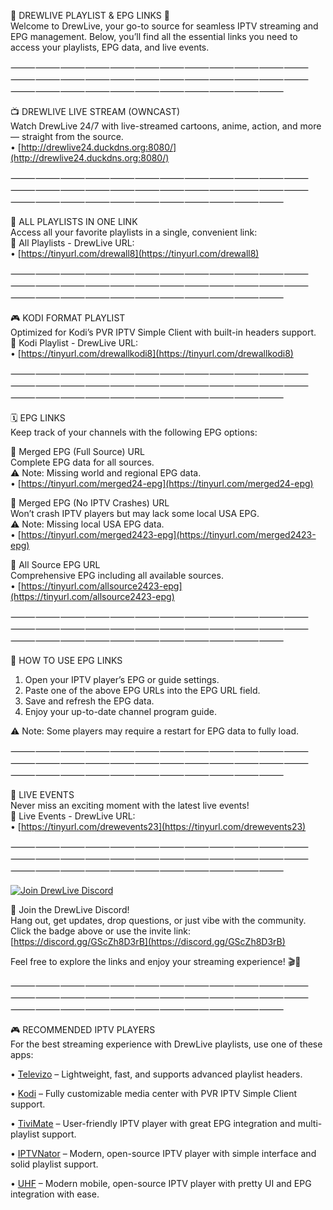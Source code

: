 🌟 DREWLIVE PLAYLIST & EPG LINKS 🌟  
Welcome to DrewLive, your go-to source for seamless IPTV streaming and EPG management. Below, you’ll find all the essential links you need to access your playlists, EPG data, and live events.  

⸻⸻⸻⸻⸻⸻⸻⸻⸻⸻⸻⸻⸻⸻⸻⸻⸻⸻⸻⸻⸻⸻⸻⸻⸻⸻⸻⸻⸻⸻⸻⸻⸻⸻⸻  

📺 DREWLIVE LIVE STREAM (OWNCAST)  
Watch DrewLive 24/7 with live-streamed cartoons, anime, action, and more — straight from the source.  
• [http://drewlive24.duckdns.org:8080/](http://drewlive24.duckdns.org:8080/)  

⸻⸻⸻⸻⸻⸻⸻⸻⸻⸻⸻⸻⸻⸻⸻⸻⸻⸻⸻⸻⸻⸻⸻⸻⸻⸻⸻⸻⸻⸻⸻⸻⸻⸻⸻  

📂 ALL PLAYLISTS IN ONE LINK  
Access all your favorite playlists in a single, convenient link:  
🔗 All Playlists - DrewLive URL:  
• [https://tinyurl.com/drewall8](https://tinyurl.com/drewall8)  

⸻⸻⸻⸻⸻⸻⸻⸻⸻⸻⸻⸻⸻⸻⸻⸻⸻⸻⸻⸻⸻⸻⸻⸻⸻⸻⸻⸻⸻⸻⸻⸻⸻⸻⸻  

🎮 KODI FORMAT PLAYLIST  
Optimized for Kodi’s PVR IPTV Simple Client with built-in headers support.  
🔗 Kodi Playlist - DrewLive URL:  
• [https://tinyurl.com/drewallkodi8](https://tinyurl.com/drewallkodi8)  

⸻⸻⸻⸻⸻⸻⸻⸻⸻⸻⸻⸻⸻⸻⸻⸻⸻⸻⸻⸻⸻⸻⸻⸻⸻⸻⸻⸻⸻⸻⸻⸻⸻⸻⸻  

🗓️ EPG LINKS  
Keep track of your channels with the following EPG options:  

🔗 Merged EPG (Full Source) URL  
Complete EPG data for all sources.  
⚠️ Note: Missing world and regional EPG data.  
• [https://tinyurl.com/merged24-epg](https://tinyurl.com/merged24-epg)  

🔗 Merged EPG (No IPTV Crashes) URL  
Won’t crash IPTV players but may lack some local USA EPG.  
⚠️ Note: Missing local USA EPG data.  
• [https://tinyurl.com/merged2423-epg](https://tinyurl.com/merged2423-epg)  

🔗 All Source EPG URL  
Comprehensive EPG including all available sources.  
• [https://tinyurl.com/allsource2423-epg](https://tinyurl.com/allsource2423-epg)  

⸻⸻⸻⸻⸻⸻⸻⸻⸻⸻⸻⸻⸻⸻⸻⸻⸻⸻⸻⸻⸻⸻⸻⸻⸻⸻⸻⸻⸻⸻⸻⸻⸻⸻⸻  

📡 HOW TO USE EPG LINKS  
1. Open your IPTV player’s EPG or guide settings.  
2. Paste one of the above EPG URLs into the EPG URL field.  
3. Save and refresh the EPG data.  
4. Enjoy your up-to-date channel program guide.  

⚠️ Note: Some players may require a restart for EPG data to fully load.  

⸻⸻⸻⸻⸻⸻⸻⸻⸻⸻⸻⸻⸻⸻⸻⸻⸻⸻⸻⸻⸻⸻⸻⸻⸻⸻⸻⸻⸻⸻⸻⸻⸻⸻⸻  

🎥 LIVE EVENTS  
Never miss an exciting moment with the latest live events!  
🔗 Live Events - DrewLive URL:  
• [https://tinyurl.com/drewevents23](https://tinyurl.com/drewevents23)  

⸻⸻⸻⸻⸻⸻⸻⸻⸻⸻⸻⸻⸻⸻⸻⸻⸻⸻⸻⸻⸻⸻⸻⸻⸻⸻⸻⸻⸻⸻⸻⸻⸻⸻⸻  

[![Join DrewLive Discord](https://i.imgur.com/UPsQU4m.png)](https://discord.gg/GScZh8D3rB)  

👥 Join the DrewLive Discord!  
Hang out, get updates, drop questions, or just vibe with the community.  
Click the badge above or use the invite link: [https://discord.gg/GScZh8D3rB](https://discord.gg/GScZh8D3rB)  

Feel free to explore the links and enjoy your streaming experience! 🎬📡  

⸻⸻⸻⸻⸻⸻⸻⸻⸻⸻⸻⸻⸻⸻⸻⸻⸻⸻⸻⸻⸻⸻⸻⸻⸻⸻⸻⸻⸻⸻⸻⸻⸻⸻⸻  

🎮 RECOMMENDED IPTV PLAYERS  
For the best streaming experience with DrewLive playlists, use one of these apps:  

• [Televizo](https://televizo.net/) – Lightweight, fast, and supports advanced playlist headers.  

• [Kodi](https://kodi.tv/) – Fully customizable media center with PVR IPTV Simple Client support.  

• [TiviMate](https://tivimate.com/) – User-friendly IPTV player with great EPG integration and multi-playlist support.  

• [IPTVNator](https://github.com/4gray/iptvnator/releases/tag/v0.16.0) – Modern, open-source IPTV player with simple interface and solid playlist support.

• [UHF](https://www.uhfapp.com/) – Modern mobile, open-source IPTV player with pretty UI and EPG integration with ease.